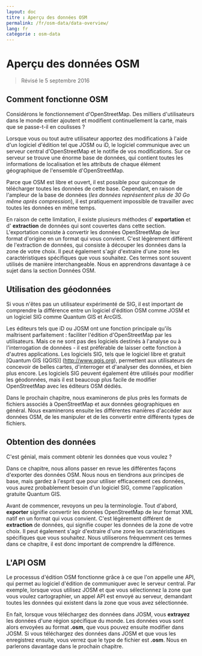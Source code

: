 ```yaml
---
layout: doc
titre : Aperçu des données OSM
permalink: /fr/osm-data/data-overview/
lang: fr
catégorie : osm-data
---
```


Aperçu des données OSM
==================


> Révisé le 5 septembre 2016

<!--Dans cette section, nous examinerons le fonctionnement d'OpenStreetMap, ce qui nous aidera à mieux comprendre comment les données sont structurées et comment nous pouvons les utiliser au mieux.-->

Comment fonctionne OSM
--------------
Considérons le fonctionnement d'OpenStreetMap. Des milliers d'utilisateurs dans le monde entier ajoutent et modifient continuellement la carte, mais que se passe-t-il en coulisses ?  

Lorsque vous ou tout autre utilisateur apportez des modifications à l'aide d'un logiciel d'édition tel que JOSM ou iD, le logiciel communique avec un serveur central d'OpenStreetMap et le notifie de vos modifications. Sur ce serveur se trouve une énorme base de données, qui contient toutes les informations de localisation et les attributs de chaque élément géographique de l'ensemble d'OpenStreetMap.  

Parce que OSM est libre et ouvert, il est possible pour quiconque de télécharger toutes les données de cette base. Cependant, en raison de l'ampleur de la base de données (*les données représentent plus de 30 Go même après compression*), il est pratiquement impossible de travailler avec toutes les données en même temps.  

En raison de cette limitation, il existe plusieurs méthodes d' **exportation** et d' **extraction** de données qui sont couvertes dans cette section. L'exportation consiste à convertir les données OpenStreetMap de leur format d'origine en un format qui vous convient. C'est légèrement différent de l'extraction de données, qui consiste à découper les données dans la zone de votre choix. Il peut également s'agir d'extraire d'une zone les caractéristiques spécifiques que vous souhaitez. Ces termes sont souvent utilisés de manière interchangeable. Nous en apprendrons davantage à ce sujet dans la section Données OSM.  

Utilisation des géodonnées
--------------
Si vous n'êtes pas un utilisateur expérimenté de SIG, il est important de comprendre la différence entre un logiciel d'édition OSM comme JOSM et un logiciel SIG comme Quantum GIS et ArcGIS.  

Les éditeurs tels que iD ou JOSM ont une fonction principale qu'ils maîtrisent parfaitement : faciliter l'édition d'OpenStreetMap par les utilisateurs. Mais ce ne sont pas des logiciels destinés à l'analyse ou à l'interrogation de données -
il est préférable de laisser cette fonction à d'autres applications. Les logiciels SIG, tels que le logiciel libre et gratuit [Quantum GIS (QGIS)] (http://www.qgis.org), permettent aux utilisateurs de concevoir de belles cartes, d'interroger et d'analyser des données, et bien plus encore. Les logiciels SIG peuvent également être utilisés pour modifier les géodonnées, mais il est beaucoup plus facile de modifier OpenStreetMap avec les éditeurs OSM dédiés.  

Dans le prochain chapitre, nous examinerons de plus près les formats de fichiers associés à OpenStreetMap et aux données géographiques en général. Nous examinerons ensuite les différentes manières d'accéder aux données OSM, de les manipuler et de les convertir entre différents types de fichiers.  


Obtention des données
-----------------

C'est génial, mais comment obtenir les données que vous voulez ?  

Dans ce chapitre, nous allons passer en revue les différentes façons d'exporter des données OSM. Nous nous en tiendrons aux principes de base, mais gardez à l'esprit que pour utiliser efficacement ces données, vous aurez probablement besoin d'un logiciel SIG,
comme l'application gratuite Quantum GIS.  

Avant de commencer, revoyons un peu la terminologie. Tout d'abord, **exporter** signifie convertir les données OpenStreetMap de leur format XML natif en un format qui vous convient. C'est légèrement différent de **extraction** de données, qui signifie couper les données de la zone de votre choix. Il peut également s'agir d'extraire d'une zone les caractéristiques spécifiques que vous souhaitez. Nous utiliserons fréquemment ces termes dans ce chapitre, il est donc important de comprendre la différence.  

L'API OSM
------------
Le processus d'édition OSM fonctionne grâce à ce que l'on appelle une API, qui permet au logiciel d'édition de communiquer avec le serveur central. Par exemple, lorsque vous utilisez JOSM et que vous sélectionnez la zone que vous voulez cartographier, un appel API est envoyé au serveur, demandant toutes les données qui existent dans la zone que vous avez sélectionnée.  

En fait, lorsque vous téléchargez des données dans JOSM, vous **extrayez** les données d'une région spécifique du monde. Les données vous sont alors envoyées au format **.osm**, que vous pouvez ensuite modifier dans JOSM. Si vous téléchargez des données dans JOSM et que vous les enregistrez ensuite, vous verrez que le type de fichier est **.osm**. Nous en parlerons davantage dans le prochain chapitre.  
